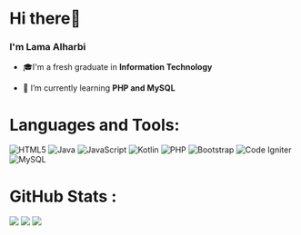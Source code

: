 <h1 align="left">Hi there👋 </h1>

<h3 align="left">I'm Lama Alharbi</h3>

- 🎓I'm a fresh graduate in **Information Technology**

- 🌱 I’m currently learning **PHP and MySQL**


<p align="left">
</p>



# Languages and Tools:
![HTML5](https://img.shields.io/badge/html5-%23E34F26.svg?logo=html5&logoColor=white&style=for-the-badge) 
![Java](https://img.shields.io/badge/java-%23ED8B00.svg?logo=java&logoColor=white&style=for-the-badge) 
![JavaScript](https://img.shields.io/badge/javascript-%23323330.svg?logo=javascript&logoColor=%23F7DF1E&style=for-the-badge) 
![Kotlin](https://img.shields.io/badge/kotlin-%230095D5.svg?logo=kotlin&logoColor=white&style=for-the-badge) 
![PHP](https://img.shields.io/badge/php-%23777BB4.svg?logo=php&logoColor=white&style=for-the-badge) 
![Bootstrap](https://img.shields.io/badge/bootstrap-%23563D7C.svg?logo=bootstrap&logoColor=white&style=for-the-badge) 
![Code Igniter](https://img.shields.io/badge/CodeIgniter-%23EF4223.svg?logo=codeIgniter&logoColor=white&style=for-the-badge) 
![MySQL](https://img.shields.io/badge/mysql-%2300f.svg?logo=mysql&logoColor=white&style=for-the-badge)

# GitHub Stats : 
![](https://github-readme-stats.vercel.app/api?username=LamaMohsen&hide_border=false&include_all_commits=false&count_private=false)
![](https://github-readme-streak-stats.herokuapp.com/?user=LamaMohsen&hide_border=false)
![](https://github-readme-stats.vercel.app/api/top-langs/?username=LamaMohsen&hide_border=false&include_all_commits=false&count_private=false&layout=compact)

